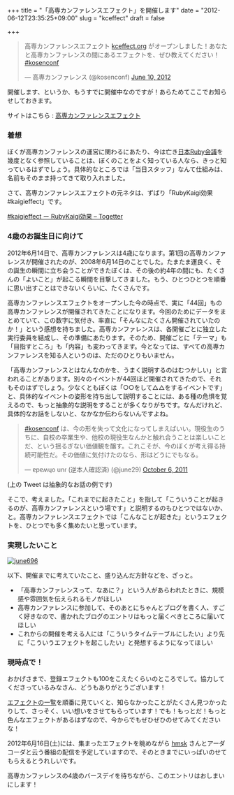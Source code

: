 +++
title = "「高専カンファレンスエフェクト」を開催します"
date = "2012-06-12T23:35:25+09:00"
slug = "kceffect"
draft = false

+++

<blockquote class="twitter-tweet">
<p>高専カンファレンスエフェクト <a href="http://t.co/Q3H0ZYQr" title="http://kceffect.org/">kceffect.org</a> がオープンしました！あなたと高専カンファレンスの間にあるエフェクトを、ぜひ教えてください！ <a href="https://twitter.com/search/%2523kosenconf">#kosenconf</a></p>
<p>&mdash; 高専カンファレンス (@kosenconf) <a href="https://twitter.com/kosenconf/status/211640309195616256" data-datetime="2012-06-10T02:05:56+00:00">June 10, 2012</a></p></blockquote>
<p><script src="//platform.twitter.com/widgets.js" charset="utf-8"></script></p>
<p>開催します、というか、もうすでに開催中なのですが！あらためてここでお知らせしておきます。</p>
<p>サイトはこちら : <a href="http://kceffect.org/" title="高専カンファレンスエフェクト #kosenconf">高専カンファレンスエフェクト</a></p>
<h3>着想</h3>
<p>ぼくが高専カンファレンスの運営に関わるにあたり、今は亡き<a href="http://rubykaigi.org/" title="日本Ruby会議">日本Ruby会議</a>を幾度となく参照していることは、ぼくのことをよく知っている人なら、きっと知っているはずでしょう。具体的なところでは「当日スタッフ」なんて仕組みは、名前もそのまま持ってきて取り入れました。</p>
<p>さて、高専カンファレンスエフェクトの元ネタは、ずばり「RubyKaigi効果 #kaigieffect」です。</p>
<p><a href="http://togetter.com/li/162817" title="#kaigieffect ー RubyKaigi効果 - Togetter">#kaigieffect ー RubyKaigi効果 &#8211; Togetter</a></p>
<h3>4歳のお誕生日に向けて</h3>
<p>2012年6月14日で、高専カンファレンスは4歳になります。第1回の高専カンファレンスが開催されたのが、2008年6月14日のことでした。たまたま運良く、その誕生の瞬間に立ち会うことができたぼくは、その後の約4年の間にも、たくさんの「よいこと」が起こる瞬間を目撃してきました。もう、ひとつひとつを順番に思い出すことはできないくらいに、たくさんです。</p>
<p>高専カンファレンスエフェクトをオープンした今の時点で、実に「44回」もの高専カンファレンスが開催されてきたことになります。今回のためにデータをまとめていて、この数字に気付き、率直に「そんなにたくさん開催されていたのか！」という感想を持ちました。高専カンファレンスは、各開催ごとに独立した実行委員を結成し、その準備にあたります。そのため、開催ごとに「テーマ」も「目指すところ」も「内容」も変わってきます。今となっては、すべての高専カンファレンスを知る人というのは、ただのひとりもいません。</p>
<p>「高専カンファレンスとはなんなのかを、うまく説明するのはむつかしい」と言われることがあります。別々のイベントが44回ほど開催されてきたので、それもそのはずでしょう。少なくともぼくは「○○をして△△をするイベントです」と、具体的なイベントの姿形を持ち出して説明することには、ある種の危惧を覚えるので、もっと抽象的な説明をすることが多くなりがちです。なんだけれど、具体的なお話をしないと、なかなか伝わらないんですよね。</p>
<blockquote class="twitter-tweet">
<p><a href="https://twitter.com/search/%2523kosenconf">#kosenconf</a> は、今の形を失って文化になってしまえばいい。現役生のうちに、自校の卒業生や、他校の現役生なんかと触れ合うことは楽しいことだ、という揺るぎない価値観を醸す。これこそが、今のぼくが考え得る持続可能性だ。その価値に気付けたのなら、形はどうにでもなる。</p>
<p>&mdash; ɐpɐʍɥo unɾ (逆本人確認済) (@june29) <a href="https://twitter.com/june29/status/121960793347600384" data-datetime="2011-10-06T14:51:33+00:00">October 6, 2011</a></p></blockquote>
<p><script src="//platform.twitter.com/widgets.js" charset="utf-8"></script></p>
<p>(上の Tweet は抽象的なお話の例です)</p>
<p>そこで、考えました。「これまでに起きたこと」を指して「こういうことが起きるのが、高専カンファレンスという場です」と説明するのもひとつではないか、と。高専カンファレンスエフェクトでは「こんなことが起きた」というエフェクトを、ひとつでも多く集めたいと思っています。</p>
<h3>実現したいこと</h3>
<p><a href="http://www.flickr.com/photos/june29/6887477288/" title="june696 by june29, on Flickr"><img src="http://farm8.staticflickr.com/7138/6887477288_6a989fe55c_z.jpg" alt="june696"></a></p>
<p>以下、開催までに考えていたこと、盛り込んだ方針などを、ざっと。</p>
<ul>
<li>「高専カンファレンスって、なあに？」という人があらわれたときに、規模感や雰囲気を伝えられるモノがほしい</li>
<li>高専カンファレンスに参加して、そのあとにちゃんとブログを書く人、すごく好きなので、書かれたブログのエントリはもっと届くべきところに届いてほしい</li>
<li>これからの開催を考える人には「こういうタイムテーブルにしたい」より先に「こういうエフェクトを起こしたい」と発想するようになってほしい</li>
</ul>
<h3>現時点で！</h3>
<p>おかげさまで、登録エフェクトも100をこえたくらいのところでして。協力してくださっているみなさん、どうもありがとうございます！</p>
<p><a href="http://kceffect.org/effects" title="エフェクトの一覧 - 高専カンファレンスエフェクト #kosenconf">エフェクトの一覧</a>を順番に見ていくと、知らなかったことがたくさん見つかったりして、さっそく、いい想いをさせてもらっています！でも！もっとだ！もっと色んなエフェクトがあるはずなので、今からでもぜひぜひのせてみてくださいな！</p>
<p>2012年6月16日(土)には、集まったエフェクトを眺めながら <a href="http://hmsk.me/" title="Kengo Hamasaki">hmsk</a> さんとアーダコーダと云う番組の配信を予定していますので、そのときまでにいっぱいのせてもらえるとうれしいです。</p>
<p>高専カンファレンスの4歳のバースデイを待ちながら、このエントリはおしまいにします！</p>
